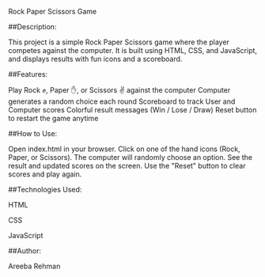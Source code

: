 Rock Paper Scissors Game

##Description:

This project is a simple Rock Paper Scissors game where the player competes against the computer. It is built using HTML, CSS, and JavaScript, and displays results with fun icons and a scoreboard.

##Features:

Play Rock ✊, Paper ✋, or Scissors ✌️ against the computer
Computer generates a random choice each round
Scoreboard to track User and Computer scores
Colorful result messages (Win / Lose / Draw)
Reset button to restart the game anytime

##How to Use:

Open index.html in your browser.
Click on one of the hand icons (Rock, Paper, or Scissors).
The computer will randomly choose an option.
See the result and updated scores on the screen.
Use the "Reset" button to clear scores and play again.

##Technologies Used:

HTML

CSS

JavaScript

##Author:

Areeba Rehman




